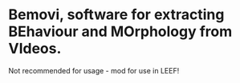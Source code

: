 Bemovi, software for extracting BEhaviour and MOrphology from VIdeos.
=============================================================================

Not recommended for usage - mod for use in LEEF!
